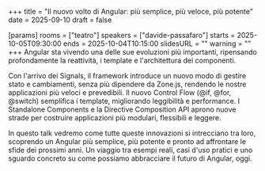 +++
title = "Il nuovo volto di Angular: più semplice, più veloce, più potente"
date = 2025-09-10
draft = false

[params]
rooms = ["teatro"]
speakers = ["davide-passafaro"]
starts = 2025-10-05T09:30:00
ends = 2025-10-04T10:15:00
slidesURL = ""
warning = ""
+++
Angular sta vivendo una delle sue evoluzioni più importanti, ripensando profondamente la reattività, i template e l'architettura dei componenti.

Con l'arrivo dei Signals, il framework introduce un nuovo modo di gestire stato e cambiamenti, senza più dipendere da Zone.js, rendendo le nostre applicazioni più veloci e prevedibili.
Il nuovo Control Flow (@if, @for, @switch) semplifica i template, migliorando leggibilità e performance. I Standalone Components e la Directive Composition API aprono nuove strade per costruire applicazioni più modulari, flessibili e leggere.

In questo talk vedremo come tutte queste innovazioni si intrecciano tra loro, scoprendo un Angular più semplice, più potente e pronto ad affrontare le sfide dei prossimi anni.
Un viaggio tra esempi reali, casi d'uso pratici e uno sguardo concreto su come possiamo abbracciare il futuro di Angular, oggi.
